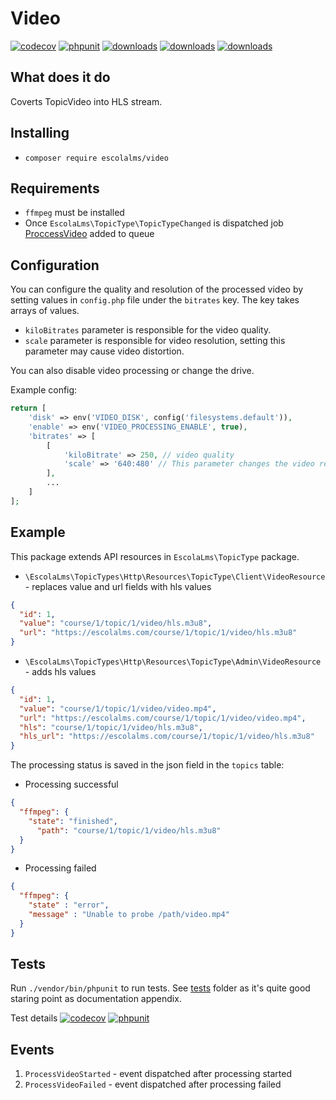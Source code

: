 # Video
[![codecov](https://codecov.io/gh/EscolaLMS/Video/branch/main/graph/badge.svg?token=O91FHNKI6R)](https://codecov.io/gh/EscolaLMS/Video)
[![phpunit](https://github.com/EscolaLMS/Video/actions/workflows/test.yml/badge.svg)](https://github.com/EscolaLMS/Video/actions/workflows/test.yml)
[![downloads](https://img.shields.io/packagist/dt/escolalms/video)](https://packagist.org/packages/escolalms/video)
[![downloads](https://img.shields.io/packagist/v/escolalms/video)](https://packagist.org/packages/escolalms/video)
[![downloads](https://img.shields.io/packagist/l/escolalms/video)](https://packagist.org/packages/escolalms/video)

## What does it do
Coverts TopicVideo into HLS stream.

## Installing
- `composer require escolalms/video`

## Requirements
- `ffmpeg` must be installed
- Once `EscolaLms\TopicType\TopicTypeChanged` is dispatched job [ProccessVideo](src/Jobs/ProccessVideo.php) added to queue

## Configuration
You can configure the quality and resolution of the processed video by setting values in `config.php` file under the `bitrates` key. The key takes arrays of values.
- `kiloBitrates` parameter is responsible for the video quality.
- `scale` parameter is responsible for video resolution, setting this parameter may cause video distortion.

You can also disable video processing or change the drive.

Example config:
```php
return [
    'disk' => env('VIDEO_DISK', config('filesystems.default')),
    'enable' => env('VIDEO_PROCESSING_ENABLE', true),
    'bitrates' => [
        [
            'kiloBitrate' => 250, // video quality
            'scale' => '640:480' // This parameter changes the video resolution. You can omit this parameter.
        ],
        ...
    ]
];
```

## Example
This package extends API resources in `EscolaLms\TopicType` package.

- `\EscolaLms\TopicTypes\Http\Resources\TopicType\Client\VideoResource` - replaces value and url fields with hls values 
```json
{
  "id": 1,
  "value": "course/1/topic/1/video/hls.m3u8",
  "url": "https://escolalms.com/course/1/topic/1/video/hls.m3u8"
}
```
- `\EscolaLms\TopicTypes\Http\Resources\TopicType\Admin\VideoResource` - adds hls values 
```json
{
  "id": 1,
  "value": "course/1/topic/1/video/video.mp4",
  "url": "https://escolalms.com/course/1/topic/1/video/video.mp4",
  "hls": "course/1/topic/1/video/hls.m3u8",
  "hls_url": "https://escolalms.com/course/1/topic/1/video/hls.m3u8"
}
```

The processing status is saved in the json field in the `topics` table:
- Processing successful
```json
{
  "ffmpeg": {
    "state": "finished",
      "path": "course/1/topic/1/video/hls.m3u8"
  }
}
```
- Processing failed
```json
{
  "ffmpeg": {
    "state" : "error",
    "message" : "Unable to probe /path/video.mp4"
  }
}
```

## Tests
Run `./vendor/bin/phpunit` to run tests. See [tests](tests) folder as it's quite good staring point as documentation appendix.

Test details
[![codecov](https://codecov.io/gh/EscolaLMS/Video/branch/main/graph/badge.svg?token=O91FHNKI6R)](https://codecov.io/gh/EscolaLMS/Video)
[![phpunit](https://github.com/EscolaLMS/Video/actions/workflows/test.yml/badge.svg)](https://github.com/EscolaLMS/Video/actions/workflows/test.yml)

## Events
1. `ProcessVideoStarted` - event dispatched after processing started
2. `ProcessVideoFailed` - event dispatched after processing failed
